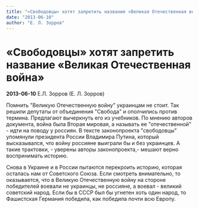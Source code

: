 ```yaml
---
title: "«Свободовцы» хотят запретить название «Великая Отечественная война»"
date: "2013-06-10"
author: "Е. Л. Зорров"
---
```


# «Свободовцы» хотят запретить название «Великая Отечественная война»

**2013-06-10** Е.Л. Зорров (Е. Л. Зорров)

Помнить "Великую Отечественную войну" украинцам не стоит. Так решили депутаты от объединения "Свобода" и ополчились против термина. Предлагают вычеркнуть его из учебников. По мнению авторов документа, война была Вторая мировая, а называть ее "отечественной" - идти на поводу у россиян. В тексте законопроекта "свободовцы" упомянули президента России Владимира Путина, который высказывался, что войну россияне выиграли бы и без украинцев. А такие трактовки, - уверены авторы законопроекта,- мешают верно воспринимать историю.

Снова в Украине и в России пытаются перекроить историю, которая осталась нам от Советского Союза. Если смотреть внимательно, то оказывается, что в Великую Отечественную войну на стороне победителей воевали не украинцы, не россияне, а воевал - великий советский народ. Если бы в СССР был бы угнетен хоть один народ, то Фашистская Германия победила, как победила почти всю Европу.